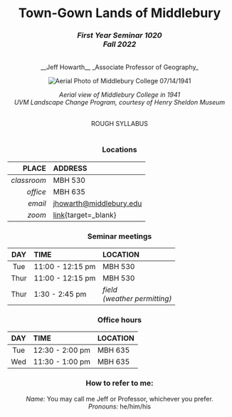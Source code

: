 <center>

# Town-Gown Lands of Middlebury
### *First Year Seminar 1020*<br>*Fall 2022*  
<br>
__Jeff Howarth__  
_Associate Professor of Geography_  
<br>  

![Aerial Photo of Middlebury College 07/14/1941](https://glcp.uvm.edu/landscape_new/asset_store/25/25/LS25250/LS25250_000_thumb_3.jpg)

_Aerial view of Middlebury College in 1941_<br>
_UVM Landscape Change Program, courtesy of Henry Sheldon Museum_

<br>
ROUGH SYLLABUS
<br><br>

### Locations  

| PLACE | ADDRESS |  
| ---: | :--- |
| _classroom_ | MBH 530 |
| _office_ | MBH 635 |
| _email_ | jhowarth@middlebury.edu |
| _zoom_ | [link](https://middlebury.zoom.us/my/jhowarth?pwd=RzF3SzVvSTI3UTFSRlJuRWF2eFVSdz09){target=_blank} |

### Seminar meetings

| DAY | TIME | LOCATION |  
| :---: | :--- | :--- |
| Tue | 11:00 - 12:15 pm | MBH 530 |
| Thur | 11:00 - 12:15 pm | MBH 530 |
| Thur | 1:30 - 2:45 pm | _field<br>(weather permitting)_ |

### Office hours  

| DAY | TIME | LOCATION |  
| :---: | :--- | :--- |
| Tue | 12:30 - 2:00 pm | MBH 635 |
| Wed | 11:30 - 1:00 pm | MBH 635 |  

### How to refer to me:
_Name:_ You may call me Jeff or Professor, whichever you prefer.<br>
_Pronouns:_ he/him/his 
